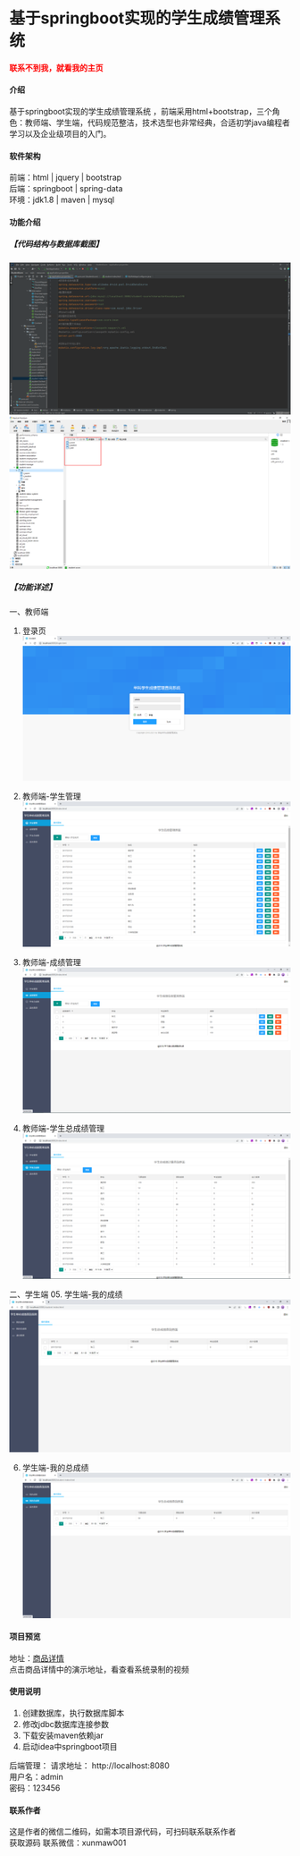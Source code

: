 # 基于springboot实现的学生成绩管理系统 

<h4 style='color:red'>联系不到我，就看我的主页 </h4> 
 
#### 介绍
基于springboot实现的学生成绩管理系统 ，前端采用html+bootstrap，三个角色：教师端、学生端，代码规范整洁，技术选型也非常经典，合适初学java编程者学习以及企业级项目的入门。


#### 软件架构
前端：html | jquery | bootstrap  
后端：springboot | spring-data  
环境：jdk1.8 | maven | mysql         


#### 功能介绍
##### 【代码结构与数据库截图】
![输入图片说明](images/00.%20代码.jpg)  
![输入图片说明](images/00.%20数据库.jpg)  

##### 【功能详述】 
一、教师端
01. 登录页
![输入图片说明](images/01.%20登录页.jpg)

02. 教师端-学生管理
![输入图片说明](images/02.%20教师端-学生管理.jpg)

03. 教师端-成绩管理
![输入图片说明](images/03.%20教师端-成绩管理.jpg)

04. 教师端-学生总成绩管理
![输入图片说明](images/04.%20教师端-学生总成绩管理.jpg)

二、学生端
05. 学生端-我的成绩
![输入图片说明](images/05.%20学生端-我的成绩.jpg)

06. 学生端-我的总成绩
![输入图片说明](images/06.%20学生端-我的总成绩.jpg)



#### 项目预览
地址：[商品详情 ](https://www.xunmaw.com/shop/detail/1705159650258829314)     
点击商品详情中的演示地址，看查看系统录制的视频    


#### 使用说明
1. 创建数据库，执行数据库脚本  
2. 修改jdbc数据库连接参数  
3. 下载安装maven依赖jar  
4. 启动idea中springboot项目     

后端管理： 
    请求地址： http://localhost:8080      
    用户名：admin    
    密码：123456      
  
  
#### 联系作者
这是作者的微信二维码，如需本项目源代码，可扫码联系联系作者   
获取源码 联系微信：xunmaw001

